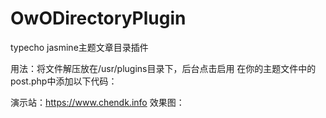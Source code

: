 # OwODirectoryPlugin
typecho jasmine主题文章目录插件

用法：将文件解压放在/usr/plugins目录下，后台点击启用
在你的主题文件中的post.php中添加以下代码：
                <!-- 目录按钮和容器 -->
                <div class="directory-container">
                    <div class="directory-toggle">
                        <span class="iconify" id="toggle-icon" data-icon="icon-park-outline:expand-right" data-inline="false"></span>
                    </div>
                    <div class="article-directory">
                        <!-- 目录将由 JavaScript 动态生成 -->
                    </div>
                </div>
演示站：https://www.chendk.info
效果图：

